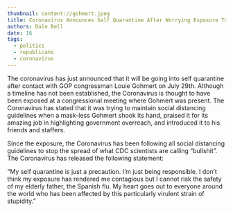 ```yaml
---
thumbnail: content://gohmert.jpeg
title: Coronavirus Announces Self Quarantine After Worrying Exposure To Louie Gohmert
authors: Dale Bell 
date: 16
tags:
  - politics
  - republicans
  - coronavirus
---
```


The coronavirus has just announced that it will be going into self quarantine after contact with GOP congressman Louie Gohmert on July 29th. Although a timeline has not been established, the Coronavirus is thought to have been exposed at a congressional meeting where Gohmert was present. The Coronavirus has stated that it was trying to maintain social distancing guidelines when a mask-less Gohmert shook its hand, praised it for its amazing job in highlighting government overreach, and introduced it to his friends and staffers.

Since the exposure, the Coronavirus has been following all social distancing guidelines to stop the spread of what CDC scientists are calling “bullshit”. The Coronavirus has released the following statement:
	
“My self quarantine is just a precaution. I’m just being responsible. I don’t think my exposure has rendered me contagious but I cannot risk the safety of my elderly father, the Spanish flu. My heart goes out to everyone around the world who has been affected by this particularly virulent strain of stupidity.”

